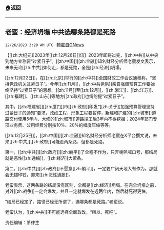 ###  [:house:返回](README.md)
---


## 老蛮：经济坍塌 中共选哪条路都是死路
`12/26/2023 3:29 AM UTC ` [轉載自GNews](https://gnews.org/articles/2151567)

【[[zh:大纪元]]2023年[[zh:12月26日]]讯】2023年即将过完，[[zh:中共]]从中央到地方宣称要“过紧日子”。[[zh:中国]][[zh:金融]]知名财经分析师老蛮发文表示，未来无论[[zh:中共]]如何走，都是死路，全是[[zh:经济]]坍塌。

[[zh:12月22日]]，在[[zh:北京]]举行的[[zh:中共]]全国财政工作会议通稿称，“坚持党政机关过紧日子”。今年[[zh:11月]]，[[zh:中共党魁]]亲自强调预算工作要始终坚持“过紧日子”的思想。[[zh:11月]]至[[zh:12月]]，[[zh:浙江]]、[[zh:江苏]]、[[zh:福建]]、[[zh:山东]]等地方[[zh:政府]]也纷纷提“过紧日子”。

其中，[[zh:福建省]][[zh:厦门]]市[[zh:政府]]印发“[[zh:关于]]加强预算管理坚持过紧日子的通知”要求，政绩工程、形象工程要暂停，新建和扩建的[[zh:城市]]道路交付使用5年内、大修的[[zh:城市]]道路竣工后3年内不得挖掘；2024年部门专项业务费、公用经费分别按10%、20%的幅度压缩等等。

[[zh:12月25日]]，[[zh:中国]][[zh:金融]]知名财经分析师老蛮在X平台撰文说，未来[[zh:中共]][[zh:政府]]可能走两条路，但都是死路。

第一，[[zh:中共]][[zh:政府]][[zh:躺平]]了全程不作为，只开喇叭喊口号，那结局就是恶性[[zh:通缩]]，[[zh:经济]]大萧条。

第二，[[zh:中共]][[zh:政府]]不愿意[[zh:躺平]]，一定要广阔天地大有作为，那就会无锚印钱，迎来[[zh:恶性通胀]]。

老蛮表示，这两条路的结局没有区别，全都是[[zh:经济]]坍塌。在完全坍塌之前， 对外[[zh:战争]]一定会爆发，并且一定就爆发在近两年内，然后就死得更快。

“结局已经定了，路径已经无所谓了，选哪条都是死路。”老蛮说。

老蛮认为，[[zh:中共]]不可能选择全面政改，“所以，死吧”。

责任编辑：萧律生
